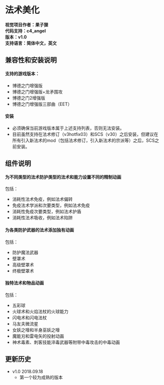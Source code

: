 # 法术美化

**视觉项目作者：果子狸**  
**代码支持：c4_angel**  
**版本：v1.0**  
**支持语言：简体中文，英文**

## 兼容性和安装说明
#### 支持的游戏版本：
- 博德之门增强版
- 博德之门增强版+龙矛围攻
- 博德之门2增强版
- 博德之门增强版三部曲（EET）

#### 安装
- 必须确保当前游戏版本属于上述支持列表，否则无法安装。
- 目前虽然支持在法术修订（v3hotfix03）和SCS（v30）之后安装，但建议在所有引入新法术的mod（包括法术修订，引入新法术的宗派等）之后，SCS之前安装。

## 组件说明

#### 为不同类型的法术防护类型的法术和能力设置不同的精制动画
包括：
- 消耗性法术免疫，例如法术偏转
- 免疫法术学派和次要类型，例如法术免疫
- 消耗性免疫次要类型，例如法术护盾
- 消耗性法术吸收，例如法术陷阱
	
#### 为各类防护武器的法术添加独有动画
包括：
- 防护魔法武器
- 壁罩术
- 高级壁罩术
- 终极壁罩术
	
#### 独特法术和物品动画
包括：
- 五彩球
- 火球术和火焰法杖的火球能力
- 闪电术和闪电法杖
- 马友夫微流星
- 女妖之嚎和半身巫妖之嚎
- 魔能刃和雷电矢的投射动画
- 神术毒素、刺客技能淬毒武器等附带中毒攻击的中毒动画
	
## 更新历史
- v1.0 2018.09.18
	- 第一个较为成熟的版本

